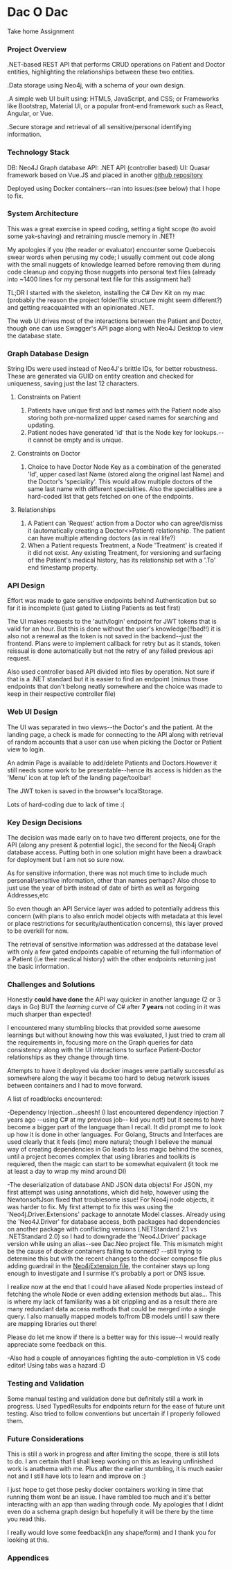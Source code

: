 # Dac O Dac

Take home Assignment

### Project Overview

.NET-based REST API that performs CRUD operations on Patient and Doctor entities, highlighting the relationships between these two entities.

.Data storage using Neo4j, with a schema of your own design.

.A simple web UI built using:
  HTML5, JavaScript, and CSS; or
  Frameworks like Bootstrap, Material UI, or a popular front-end framework such as React, Angular, or Vue.

.Secure storage and retrieval of all sensitive/personal identifying information.


### Technology Stack

DB: Neo4J Graph database
API: .NET API (controller based)
UI: Quasar framework based on Vue.JS and placed in another [github repository](https://github.com/fmcyamwe/dacWeb)

Deployed using Docker containers--ran into issues:(see below) that I hope to fix.


### System Architecture

This was a great exercise in speed coding, setting a tight scope (to avoid some yak-shaving) and retraining muscle memory in .NET! 

My apologies if you (the reader or evaluator) encounter some Quebecois swear words when perusing my code; I usually comment out code along with the small nuggets of knowledge learned before removing them during code cleanup and copying those nuggets into personal text files (already into ~1400 lines for my personal text file for this assignment ha!)

TL;DR I started with the skeleton, installing the C# Dev Kit on my mac (probably the reason the project folder/file structure might seem different?) and getting reacquainted with an opinionated .NET. 

The web UI drives most of the interactions between the Patient and Doctor, though one can use Swagger's API page along with Neo4J Desktop to view the database state.


### Graph Database Design

String IDs were used instead of Neo4J's brittle IDs, for better robustness. These are generated via GUID on entity creation and checked for uniqueness, saving just the last 12 characters.

1. Constraints on Patient
   1. Patients have unique first and last names with the Patient node also storing both pre-normalized upper cased names for searching and updating.
   2. Patient nodes have generated 'id' that is the Node key for lookups.--it cannot be empty and is unique.

2. Constraints on Doctor  
   1. Choice to have Doctor Node Key as a combination of the generated 'Id', upper cased last Name (stored along the original last Name) and the Doctor's 'speciality'. This would allow multiple doctors of the same last name with different specialities. Also the specialities are a hard-coded list that gets fetched on one of the endpoints.

3. Relationships  
   1. A Patient can 'Request' action from a Doctor who can agree/dismiss it (automatically creating a Doctor<>Patient) relationship. The patient can have multiple attending doctors (as in real life?)
   2. When a Patient requests Treatment, a Node 'Treatment' is created if it did not exist. Any existing Treatment, for versioning and surfacing of the Patient's medical history, has its relationship set with a '.To' end timestamp property.


### API Design

Effort was made to gate sensitive endpoints behind Authentication but so far it is incomplete (just gated to Listing Patients as test first)

The UI makes requests to the 'auth/login' endpoint for JWT tokens that is valid for an hour. But this is done without the user's knowledge(!!bad!!) it is also not a renewal as the token is not saved in the backend--just the frontend.
Plans were to implement callback for retry but as it stands, token reissual is done automatically but not the retry of any failed previous api request.

Also used controller based API divided into files by operation. Not sure if that is a .NET standard but it is easier to find an endpoint (minus those endpoints that don't belong neatly somewhere and the choice was made to keep in their respective controller file)


### Web UI Design

The UI was separated in two views--the Doctor's and the patient. At the landing page, a check is made for connecting to the API along with retrieval of random accounts that a user can use when picking the Doctor or Patient view to login.

An admin Page is available to add/delete Patients and Doctors.However it still needs some work to be presentable--hence its access is hidden as the 'Menu' icon at top left of the landing page/toolbar!

The JWT token is saved in the browser's localStorage.

Lots of hard-coding due to lack of time :(


### Key Design Decisions

The decision was made early on to have two different projects, one for the API (along any present & potential logic),
the second for the Neo4j Graph database access. Putting both in one solution might have been a drawback for deployment but I am not so sure now.

As for sensitive information, there was not much time to include much personal/sensitive information, other than names perhaps? Also chose to just use the year of birth instead of date of birth as well as forgoing Addresses,etc

So even though an API Service layer was added to potentially address this concern (with plans to also enrich model objects with metadata at this level or place restrictions for security/authentication concerns), this layer proved to be overkill for now. 

The retrieval of sensitive information was addressed at the database level with only a few gated endpoints capable of returning the full information of a Patient (i.e their medical history) with the other endpoints returning just the basic information.


### Challenges and Solutions

Honestly **could have done** the API way quicker in another language (2 or 3 days in Go) BUT the _learning_ curve of C# after __7 years__ not coding in it was much sharper than expected!

I encountered many stumbling blocks that provided some awesome learnings but without knowing how this was evaluated, I just tried to cram all the requirements in, focusing more on the Graph queries for data consistency along with the UI interactions to surface Patient-Doctor relationships as they change through time.

Attempts to have it deployed via docker images were partially successful as somewhere along the way it became too hard to debug network issues between containers and I had to move forward.

A list of roadblocks encountered:

-Dependency Injection...sheesh! (I last encountered dependency injection 7 years ago --using C# at my previous job-- kid you not!) but it seems to have become a bigger part of the language than I recall. It did prompt me to look up how it is done in other languages. For Golang, Structs and Interfaces are used clearly that it feels (imo) more natural; though I believe the manual way of creating dependencies in Go leads to less magic behind the scenes, until a project becomes complex that using libraries and toolkits is requiered, then the magic can start to be somewhat equivalent (it took me at least a day to wrap my mind around DI)

-The deserialization of database AND JSON data objects! 
 For JSON, my first attempt was using annotations, which did help, however using the NewtonsoftJson fixed that troublesome issue!
 For Neo4j node objects, it was harder to fix. My first attempt to fix this was using the 'Neo4j.Driver.Extensions' package to annotate Model classes. Already using the 'Neo4J.Driver' for database access, both packages had dependencies on another package with conflicting versions (.NETStandard 2.1 vs .NETStandard 2.0) so I had to downgrade the 'Neo4J.Driver' package version while using an alias--see Dac.Neo project file.
 This mismatch might be the cause of docker containers failing to connect? --still trying to determine this but with the recent changes to the docker compose file plus adding guardrail in the [Neo4jExtension file](Dac.Neo/Neo4jExtensions.cs), the container stays up long enough to investigate  and I surmise it's probably a port or DNS issue.

 I realize now at the end that I could have aliased Node properties instead of fetching the whole Node or even adding extension methods but alas...
 This is where my lack of familiarity was a bit crippling and as a result there are many redundant data access methods that could be merged into a single query. I also manually mapped models to/from DB models until I saw there are mapping libraries out there!

 Please do let me know if there is a better way for this issue--I would really appreciate some feedback on this.

-Also had a couple of annoyances fighting the auto-completion in VS code editor! Using tabs was a hazard :D


### Testing and Validation

Some manual testing and validation done but definitely still a work in progress.
Used TypedResults<IResult> for endpoints return for the ease of future unit testing. Also tried to follow conventions but uncertain if I properly followed them. 


### Future Considerations

This is still a work in progress and after limiting the scope, there is still lots to do. I am certain that I shall keep working on this as leaving unfinished work is anathema with me. Plus after the earlier stumbling, it is much easier not and I still have lots to learn and improve on :)

I just hope to get those pesky docker containers working in time that running them wont be an issue. I have rambled too much and it's better interacting with an app than wading through code. My apologies that I didnt even do a schema graph design but hopefully it will be there by the time you read this. 

I really would love some feedback(in any shape/form) and I thank you for looking at this.

### Appendices
